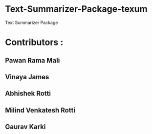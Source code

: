# Text-Summarizer-Package-texum

Text Summarizer Package

# Contributors : 

## Pawan Rama Mali
## Vinaya James
## Abhishek Rotti
## Milind Venkatesh Rotti
## Gaurav Karki
